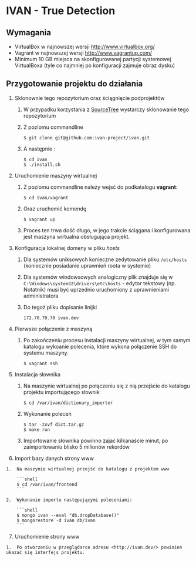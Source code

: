 IVAN - True Detection
=====================

Wymagania
---------

* VirtualBox w najnowszej wersji <http://www.virtualbox.org/>
* Vagrant w najnowszej wersji <http://www.vagrantup.com/>
* Minimum 10 GB miejsca na skonfigurowanej partycji systemowej VirtualBoxa (tyle co najmniej po konfiguracji zajmuje obraz dysku)

Przygotowanie projektu do działania
-----------------------------------

1.  Sklonownie tego repozytorium oraz ściągnięcie podprojektów

    1.  W przypadku korzystania z [SourceTree](http://www.sourcetreeapp.com/) wystarczy sklonowanie tego repozytorium

    2.  Z poziomu commandline

        ```shell
        $ git clone git@github.com:ivan-project/ivan.git
        ```

    3.  A następnie :

        ```shell
        $ cd ivan
        $ ./install.sh
        ```

2.  Uruchomienie maszyny wirtualnej

    1.  Z poziomu commandline należy wejsć do podkatalogu **vagrant**:

        ```shell
        $ cd ivan/vagrant
        ```

    2.  Oraz uruchomić komendę

        ```shell
        $ vagrant up
        ```

    3.  Proces ten trwa dość długo, w jego trakcie ściągana i konfigurowana jest maszyna wirtualna obsługująca projekt.

3.  Konfiguracja lokalnej domeny w pliku *hosts*

    1.  Dla systemów uniksowych konieczne zedytowanie pliku `/etc/hosts` (koniecznie posiadanie uprawnień roota w systemie)

    2.  Dla systemów windowsowych analogiczny plik znajduje się w `C:\Windows\system32\drivers\etc\hosts` - edytor tekstowy (np. Notatnik) musi być uprzednio uruchomiony z uprawnieniami administratora

    3.  Do tegoż pliku dopisanie linijki

        ```
        172.70.70.70 ivan.dev
        ```

4.  Pierwsze połączenie z maszyną

    1.  Po zakończeniu procesu instalacji maszyny wirtualnej, w tym samym katalogu wykoanie polecenia, które wykona połączenie SSH do systemu maszyny.

        ```shell
        $ vagrant ssh
        ```

5.  Instalacja słownika

    1.  Na maszynie wirtualnej po połączeniu się z nią przejście do katalogu projektu importującego słownik

        ```shell
        $ cd /var/ivan/dictionary_importer
        ```

    2.  Wykonanie poleceń

        ```shell
        $ tar -zxvf dict.tar.gz
        $ make run
        ```

    3.  Importowanie słownika powinno zajać kilkanaście minut, po zaimportowaniu blisko 5 milionów rekordów

6.   Import bazy danych strony www

    1.  Na maszynie wirtualnej przejść do katalogu z projektem www

        ```shell
        $ cd /var/ivan/frontend
        ```

    2.  Wykonanie importu następującymi poleceniami:

        ```shell
        $ mongo ivan --eval "db.dropDatabase()"
        $ mongorestore -d ivan db/ivan
        ```

7.   Uruchomienie strony www

    1.  Po otworzeniu w przeglądarce adresu <http://ivan.dev/> powinien ukazać się interfejs projektu.
